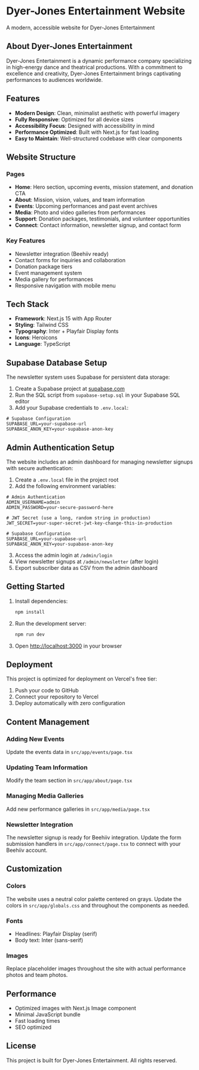 # Dyer-Jones Entertainment Website

A modern, accessible website for Dyer-Jones Entertainment 
## About Dyer-Jones Entertainment

Dyer-Jones Entertainment is a dynamic performance company specializing in high-energy dance and theatrical productions. With a commitment to excellence and creativity, Dyer-Jones Entertainment brings captivating performances to audiences worldwide.

## Features

- **Modern Design**: Clean, minimalist aesthetic with powerful imagery
- **Fully Responsive**: Optimized for all device sizes
- **Accessibility Focus**: Designed with accessibility in mind
- **Performance Optimized**: Built with Next.js for fast loading
- **Easy to Maintain**: Well-structured codebase with clear components

## Website Structure

### Pages
- **Home**: Hero section, upcoming events, mission statement, and donation CTA
- **About**: Mission, vision, values, and team information
- **Events**: Upcoming performances and past event archives
- **Media**: Photo and video galleries from performances
- **Support**: Donation packages, testimonials, and volunteer opportunities
- **Connect**: Contact information, newsletter signup, and contact form

### Key Features
- Newsletter integration (Beehiiv ready)
- Contact forms for inquiries and collaboration
- Donation package tiers
- Event management system
- Media gallery for performances
- Responsive navigation with mobile menu

## Tech Stack

- **Framework**: Next.js 15 with App Router
- **Styling**: Tailwind CSS
- **Typography**: Inter + Playfair Display fonts
- **Icons**: Heroicons
- **Language**: TypeScript

## Supabase Database Setup

The newsletter system uses Supabase for persistent data storage:

1. Create a Supabase project at [supabase.com](https://supabase.com)
2. Run the SQL script from `supabase-setup.sql` in your Supabase SQL editor
3. Add your Supabase credentials to `.env.local`:

```env
# Supabase Configuration
SUPABASE_URL=your-supabase-url
SUPABASE_ANON_KEY=your-supabase-anon-key
```

## Admin Authentication Setup

The website includes an admin dashboard for managing newsletter signups with secure authentication:

1. Create a `.env.local` file in the project root
2. Add the following environment variables:

```env
# Admin Authentication
ADMIN_USERNAME=admin
ADMIN_PASSWORD=your-secure-password-here

# JWT Secret (use a long, random string in production)
JWT_SECRET=your-super-secret-jwt-key-change-this-in-production

# Supabase Configuration
SUPABASE_URL=your-supabase-url
SUPABASE_ANON_KEY=your-supabase-anon-key
```

3. Access the admin login at `/admin/login`
4. View newsletter signups at `/admin/newsletter` (after login)
5. Export subscriber data as CSV from the admin dashboard

## Getting Started

1. Install dependencies:
   ```bash
   npm install
   ```

2. Run the development server:
   ```bash
   npm run dev
   ```

3. Open [http://localhost:3000](http://localhost:3000) in your browser

## Deployment

This project is optimized for deployment on Vercel's free tier:

1. Push your code to GitHub
2. Connect your repository to Vercel
3. Deploy automatically with zero configuration

## Content Management

### Adding New Events
Update the events data in `src/app/events/page.tsx`

### Updating Team Information
Modify the team section in `src/app/about/page.tsx`

### Managing Media Galleries
Add new performance galleries in `src/app/media/page.tsx`

### Newsletter Integration
The newsletter signup is ready for Beehiiv integration. Update the form submission handlers in `src/app/connect/page.tsx` to connect with your Beehiiv account.

## Customization

### Colors
The website uses a neutral color palette centered on grays. Update the colors in `src/app/globals.css` and throughout the components as needed.

### Fonts
- Headlines: Playfair Display (serif)
- Body text: Inter (sans-serif)

### Images
Replace placeholder images throughout the site with actual performance photos and team photos.

## Performance

- Optimized images with Next.js Image component
- Minimal JavaScript bundle
- Fast loading times
- SEO optimized

## License

This project is built for Dyer-Jones Entertainment. All rights reserved.

